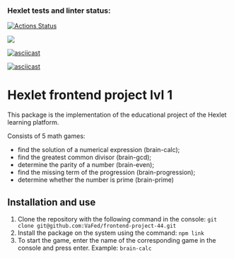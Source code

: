 ### Hexlet tests and linter status:
[![Actions Status](https://github.com/VaFed/frontend-project-44/workflows/hexlet-check/badge.svg)](https://github.com/VaFed/frontend-project-44/actions)

<a href="https://codeclimate.com/github/VaFed/frontend-project-44/maintainability"><img src="https://api.codeclimate.com/v1/badges/a33cb20ebe9c9df76c73/maintainability" /></a>

[![asciicast](https://asciinema.org/a/eXjZxFAL5bbEaRRQ61S6y7HGz.svg)](https://asciinema.org/a/eXjZxFAL5bbEaRRQ61S6y7HGz)

[![asciicast](https://asciinema.org/a/cUHyrUbynZiyjyf2Z0AXLjTyz.svg)](https://asciinema.org/a/cUHyrUbynZiyjyf2Z0AXLjTyz)

# Hexlet frontend project lvl 1

This package is the implementation of the educational project of the Hexlet learning platform.

Сonsists of 5 math games:
- find the solution of a numerical expression (brain-calc); 
- find the greatest common divisor (brain-gcd);
- determine the parity of a number (brain-even);
- find the missing term of the progression (brain-progression); 
- determine whether the number is prime (brain-prime)

## Installation and use

1. Clone the repository with the following command in the console:
```git clone git@github.com:VaFed/frontend-project-44.git```
2. Install the package on the system using the command:
```npm link```
3. To start the game, enter the name of the corresponding game in the console and press enter. Example:
```brain-calc```